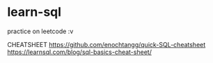 # learn-sql
practice on leetcode :v

CHEATSHEET
  https://github.com/enochtangg/quick-SQL-cheatsheet
  https://learnsql.com/blog/sql-basics-cheat-sheet/

